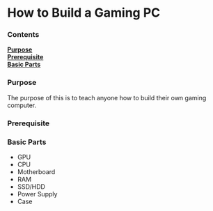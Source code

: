 # How to Build a Gaming PC

### Contents
[**Purpose**][Purpose]<br>
[**Prerequisite**][Prerequisite]<br>
[**Basic Parts**][Basic Parts]

### Purpose
The purpose of this is to teach anyone how to build their own gaming computer. 


### Prerequisite




### Basic Parts

* GPU
* CPU
* Motherboard
* RAM
* SSD/HDD
* Power Supply
* Case








[Purpose]: #Purpose
[Prerequisite]: #Prerequisite
[Basic Parts]: #Basic-Parts
